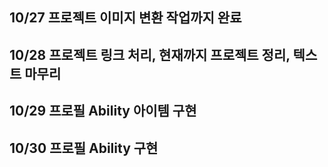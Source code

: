 ## 10/27 프로젝트 이미지 변환 작업까지 완료

## 10/28 프로젝트 링크 처리, 현재까지 프로젝트 정리, 텍스트 마무리

## 10/29 프로필 Ability 아이템 구현

## 10/30 프로필 Ability 구현
